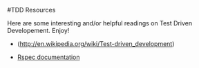 #TDD Resources

Here are some interesting and/or helpful readings on Test Driven Developement. Enjoy!

+ (http://en.wikipedia.org/wiki/Test-driven_development)

+ [Rspec documentation](https://relishapp.com/rspec)